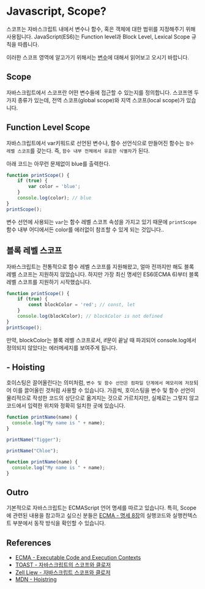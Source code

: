 # Javascript, Scope?
스코프는 자바스크립트 내에서 변수나 함수, 혹은 객체에 대한 범위를 지정해주기 위해 사용됩니다.
JavaScript(ES6)는 Function level과 Block Level, Lexical Scope 규칙을 따릅니다.

이러한 스코프 영역에 알고가기 위해서는 [변수](/js/basic/Variable)에 대해서 읽어보고 오시기 바랍니다.

## Scope
자바스크립트에서 스코프란 어떤 변수들에 접근할 수 있는지를 정의합니다. 스코프엔 두 가지 종류가 있는데, 전역 스코프(global scope)와 지역 스코프(local scope)가 있습니다.

## Function Level Scope
자바스크립트에서 var키워드로 선언된 변수나, 함수 선언식으로 만들어진 함수는 `함수 레벨 스코프`를 갖는다. 즉, `함수 내부 전체에서 유효한 식별자`가 된다.

아래 코드는 아무런 문제없이 blue를 출력한다.
```js
function printScope() {
	if (true) {
		var color = 'blue';
	}
	console.log(color); // blue
}
printScope();
```

변수 선언에 사용되는 `var`는 함수 레벨 스코프 속성을 가지고 있기 때문에 `printScope` 함수 내부 어디에서든 color를 에러없이 참조할 수 있게 되는 것입니다..

## 블록 레벨 스코프
자바스크립트는 전통적으로 함수 레벨 스코프를 지원해왔고, 얼마 전까지만 해도 블록 레벨 스코프는 지원하지 않았습니다. 하지만 가장 최신 명세인 ES6(ECMA 6)부터 블록 레벨 스코프를 지원하기 시작했습니다.

```js
function printScope() {
	if (true) {
		const blockColor = 'red'; // const, let
	}
	console.log(blockColor); // blockColor is not defined
}
printScope();
```

만약, blockColor는 블록 레벨 스코프로서, if문이 끝날 때 파괴되어 console.log에서 정의되지 않았다는 에러메세지를 보여주게 됩니다.

## - Hoisting
호이스팅은 끌어올린다는 의미처럼, `변수 및 함수 선언은 컴파일 단계에서 메모리에 저장`되어 이를 끌어올린 것처럼 사용할 수 있습니다.
가끔씩, 호이스팅을 변수 및 함수 선언이 물리적으로 작성한 코드의 상단으로 옮겨지는 것으로 가르치지만, 실제로는 그렇지 않고 코드에서 입력한 위치와 정확히 일치한 곳에 있습니다.

```js
function printName(name) {
  console.log("My name is " + name);
}

printName("Tigger");
```

```js
printName("Chloe");

function printName(name) {
  console.log("My name is " + name);
}
```

## Outro
기본적으로 자바스크립트는 ECMAScript 언어 명세를 따르고 있습니다.
특히, Scope에 관련된 내용을 참고하고 싶으신 분들은 [ECMA - 명세 8장](https://www.ecma-international.org/ecma-262/8.0/index.html#sec-executable-code-and-execution-contexts)의 실행코드와 실행컨텍스트 부분에서 동작 방식을 확인할 수 있습니다.

## References
- [ECMA - Executable Code and Execution Contexts](https://www.ecma-international.org/ecma-262/8.0/index.html#sec-executable-code-and-execution-contexts)
- [TOAST - 자바스크립트의 스코프와 클로저](https://meetup.toast.com/posts/86)
- [Zell Liew - 자바스크립트 스코프와 클로저](http://dmitrysoshnikov.com/ecmascript/chapter-4-scope-chain/)
- [MDN - Hoistring](https://developer.mozilla.org/ko/docs/Glossary/Hoisting)
